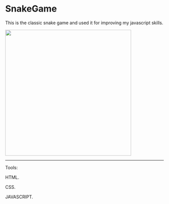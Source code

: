 # SnakeGame
This is the classic snake game and used it for improving my javascript skills.



<img src="https://github.com/Melomario57/SnakeGame/assets/146278966/d65343c4-07e4-42e4-9359-8470038ea60d" height="400"  width="400" />








---
Tools:

HTML.

CSS.

JAVASCRIPT.
